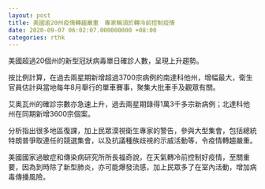 ```yaml
---
layout: post
title: 美國逾20州疫情轉趨嚴重　專家稱須於轉冷前控制疫情
date: 2020-09-07 06:02:07.000000000 +08:00
categories: rthk
---
```


美國超過20個州的新型冠狀病毒單日確診人數，呈現上升趨勢。

按比例計算，在過去兩星期新增超過3700宗病例的南達科他州，增幅最大，衛生官員估計與當地每年8月舉行的單車賽事，聚集大批車手及觀眾有關。

艾奥瓦州的確診宗數亦急速上升，過去兩星期錄得1萬3千多宗新病例；北達科他州在同期新增3600宗個案。

分析指出很多地區復課，加上民眾漠視衛生專家的警告，參與大型集會，包括總統特朗普爭取連任的競選集會，以及抗議種族歧視的示威活動等，令疫情轉趨嚴重。

美國國家過敏症和傳染病研究所所長福奇說，在天氣轉冷前控制好疫情，至關重要，因為到時除了新型肺炎，亦可能爆發流感，加上民眾多了在室內活動，增加病毒傳播風險。
